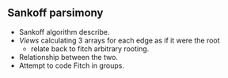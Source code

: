


## Sankoff parsimony

- Sankoff algorithm describe.
- *Views* calculating 3 arrays for each edge as if it were the root
    - relate back to fitch arbitrary rooting.
- Relationship between the two.
- Attempt to code Fitch in groups.

